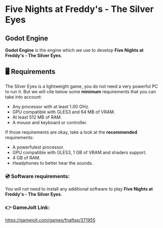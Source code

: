 # Five Nights at Freddy's - The Silver Eyes

## Godot Engine

__Godot Engine__ is the engine which we use to develop __Five Nights at Freddy's - The Silver Eyes__.

## 🖥 Requirements

The Silver Eyes is a lightweight game, you do not need a very powerful PC to run it. But we will cite below some __minimum__ requirements that you can take into account:

- Any processor with at least 1.00 GHz.
- GPU compatible with GLES3 and 64 MB of VRAM.
- At least 512 MB of RAM.
- A mouse and keyboard or controller.

If those requirements are okay, take a look at the __recommended__ requirements:

- A powerfulest processor.
- GPU compatible with GLES3, 1 GB of VRAM and shaders support.
- 4 GB of RAM.
- Headphones to better hear the sounds.

### 💿 Software requirements:

You will not need to install any additional software to play __Five Nights at Freddy's - The Silver Eyes__.

### 👉 GameJolt Link:

https://gamejolt.com/games/fnaftse/371955
